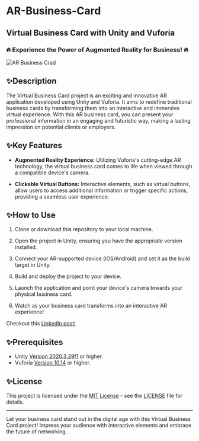 # AR-Business-Card
## Virtual Business Card with Unity and Vuforia
### 🔥 Experience the Power of Augmented Reality for Business! 🔥

![AR Business Crad](https://github.com/mahaksahu/AR-Business-Card/assets/112775149/229c3829-728c-4708-bb77-59f2d0e02d7a)


## ✨Description
The Virtual Business Card project is an exciting and innovative AR application developed using Unity and Vuforia. It aims to redefine traditional business cards by transforming them into an interactive and immersive virtual experience. With this AR business card, you can present your professional information in an engaging and futuristic way, making a lasting impression on potential clients or employers.

## ✨Key Features

- **Augmented Reality Experience:** Utilizing Vuforia's cutting-edge AR technology, the virtual business card comes to life when viewed through a compatible device's camera.

- **Clickable Virtual Buttons:** Interactive elements, such as virtual buttons, allow users to access additional information or trigger specific actions, providing a seamless user experience.

## ✨How to Use

1. Clone or download this repository to your local machine.

2. Open the project in Unity, ensuring you have the appropriate version installed.

3. Connect your AR-supported device (iOS/Android) and set it as the build target in Unity.

4. Build and deploy the project to your device.

5. Launch the application and point your device's camera towards your physical business card.

6. Watch as your business card transforms into an interactive AR experience!

Checkout this [LinkedIn post!](https://www.linkedin.com/posts/mahaksahuu18_ar-augmentedreality-businesscard-activity-7087849738737262593-IyVf?utm_source=share&utm_medium=member_desktop) 

## ✨Prerequisites

- Unity [Version 2020.3.29f1](https://unity3d.com/get-unity/download) or higher.
- Vuforia [Version 10.14](https://developer.vuforia.com/downloads/sdk) or higher.
  

## ✨License

This project is licensed under the [MIT License](https://opensource.org/licenses/MIT) - see the [LICENSE](LICENSE) file for details.

---

Let your business card stand out in the digital age with this Virtual Business Card project! Impress your audience with interactive elements and embrace the future of networking.
